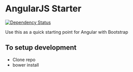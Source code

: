 # AngularJS Starter
[![Dependency Status](https://gemnasium.com/hello-jason/angular-starter.svg)](https://gemnasium.com/hello-jason/angular-starter)

Use this as a quick starting point for Angular with Bootstrap

## To setup development

* Clone repo
* bower install